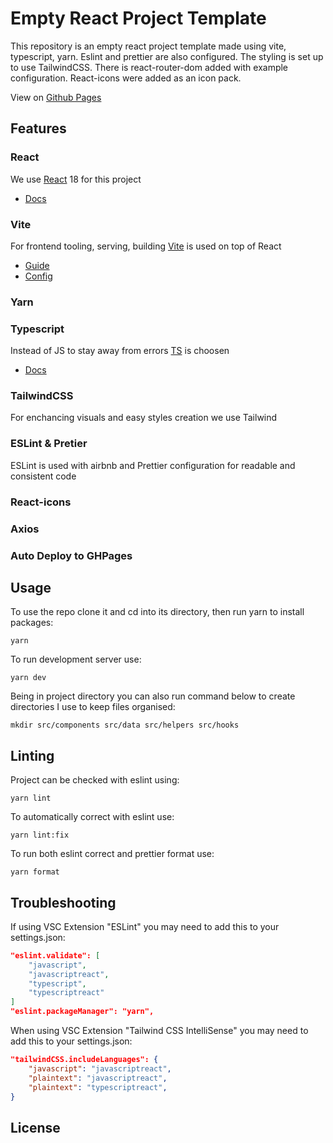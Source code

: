 # Empty React Project Template

This repository is an empty react project template made using vite, typescript, yarn. Eslint and prettier are also configured. The styling is set up to use TailwindCSS. There is react-router-dom added with example configuration. React-icons were added as an icon pack.

View on [Github Pages](https://jagtym.github.io/template-react-project/)

## Features

### React
We use [React](https://reactjs.org/) 18 for this project
- [Docs](https://reactjs.org/docs/getting-started.html)

### Vite
For frontend tooling, serving, building [Vite](https://vitejs.dev/) is used on top of React
- [Guide](https://vitejs.dev/guide/)
- [Config](https://vitejs.dev/config/)

### Yarn

### Typescript
Instead of JS to stay away from errors [TS](https://www.typescriptlang.org/) is choosen
- [Docs](https://www.typescriptlang.org/docs/)
### TailwindCSS
For enchancing visuals and easy styles creation we use Tailwind
### ESLint & Pretier
ESLint is used with airbnb and Prettier configuration for readable and consistent code
### React-icons
### Axios
### Auto Deploy to GHPages


## Usage
To use the repo clone it and cd into its directory, then run yarn to install packages:

```
yarn
```

To run development server use:

```
yarn dev
```

Being in project directory you can also run command below to create directories I use to keep files organised:

```
mkdir src/components src/data src/helpers src/hooks
```

## Linting
Project can be checked with eslint using:

```
yarn lint
```

To automatically correct with eslint use:

```
yarn lint:fix
```

To run both eslint correct and prettier format use:

```
yarn format
```

## Troubleshooting
If using VSC Extension "ESLint" you may need to add this to your settings.json:

```json
"eslint.validate": [
    "javascript",
    "javascriptreact",
    "typescript",
    "typescriptreact"
]
"eslint.packageManager": "yarn",
```

When using VSC Extension "Tailwind CSS IntelliSense" you may need to add this to your settings.json:

```json
"tailwindCSS.includeLanguages": {
    "javascript": "javascriptreact",
    "plaintext": "javascriptreact",
    "plaintext": "typescriptreact",
}
```

## License


